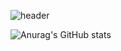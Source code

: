 
![header](https://capsule-render.vercel.app/api?type=soft&color=auto&height=150&section=header&text=Hi👋,I'm%20Sae%20&fontSize=50)

![Anurag's GitHub stats](https://github-readme-stats.vercel.app/api?username=sae-github&theme=solarized-light&show_icons=true)

